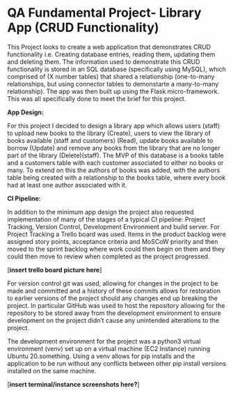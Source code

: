 # QA Fundamental Project- Library App (CRUD Functionality)


This Project looks to create a web application that demonstrates CRUD functionality i.e. Creating database entries, reading them, updating them and deleting them.
The information used to demonstrate this CRUD functionality is stored in an SQL database (specifically using MySQL), which comprised of (X number tables) that shared a relationship (one-to-many relationships, but using connector tables to demonstarte a many-to-many relationship). The app was then built up using the Flask micro-framework. This was all specifically done to meet the brief for this project.




**App Design:**

For this project I decided to design a library app which allows users (staff) to upload new books to the library (Create), users to view the library of books available (staff and customers) (Read), update books available to borrow (Update) and remove any books from the library that are no longer part of the library (Delete)(staff). The MVP of this database is a books table and a customers table with each customer associated to either no books or many. To extend on this the authors of books was added, with the authors table being created with a relationship to the books table, where every book had at least one author associated with it.

**CI Pipeline:**

In addition to the minimum app design the project also requested implementation of many of the stages of a typical CI pipeline: Project Tracking, Version Control, Development Environment and build server. 
For Project Tracking a Trello board was used. Items in the product backlog were assigned story points, acceptance criteria and MoSCoW priority and then moved to the sprint backlog where work could then begin on them and they could then move to review when completed as the project progressed.

[**insert trello board picture here**]

For version control git was used, allowing for changes in the project to be made and committed and a history of these commits allows for restoration to earlier versions of the project should any changes end up breaking the project. In particular GitHub was used to host the repository allowing for the repository to be stored away from the development environment to ensure development on the project didn’t cause any unintended alterations to the project.

The development environment for the project was a python3 virtual environment (venv) set up on a virtual machine (EC2 Instance) running Ubuntu 20.something. Using a venv allows for pip installs and the application to be run without any conflicts between other pip install versions installed on the same machine.

[**insert terminal/instance screenshots here?**]
